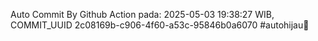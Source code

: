 Auto Commit By Github Action pada: 2025-05-03 19:38:27 WIB, COMMIT_UUID 2c08169b-c906-4f60-a53c-95846b0a6070 #autohijau🗿
